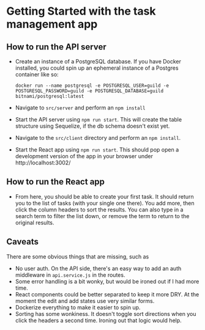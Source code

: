 # Getting Started with the task management app

## How to run the API server

- Create an instance of a PostgreSQL database. If you have Docker installed, you could spin up an ephemeral instance of a Postgres container like so:

  ```
  docker run --name postgresql -e POSTGRESQL_USER=guild -e POSTGRESQL_PASSWORD=guild -e POSTGRESQL_DATABASE=guild bitnami/postgresql:latest
  ```

- Navigate to `src/server` and perform an `npm install`
- Start the API server using `npm run start`. This will create the table structure using Sequelize, if the db schema doesn't exist yet. 

- Navigate to the `src/client` directory and perform an `npm install`. 
- Start the React app using `npm run start`. This should pop open a development version of the app in your browser under http://localhost:3002/

## How to run the React app

- From here, you should be able to create your first task. It should return you to the list of tasks (with your single one there). You add more, then click the column headers to sort the results. You can also type in a search term to filter the list down, or remove the term to return to the original results. 

## Caveats
There are some obvious things that are missing, such as
- No user auth. On the API side, there's an easy way to add an auth middleware in `api.service.js` in the routes. 
- Some error handling is a bit wonky, but would be ironed out if I had more time. 
- React components could be better separated to keep it more DRY. At the moment the edit and add states use very similar forms. 
- Dockerize everything to make it easier to spin up. 
- Sorting has some wonkiness. It doesn't toggle sort directions when you click the headers a second time. Ironing out that logic would help. 